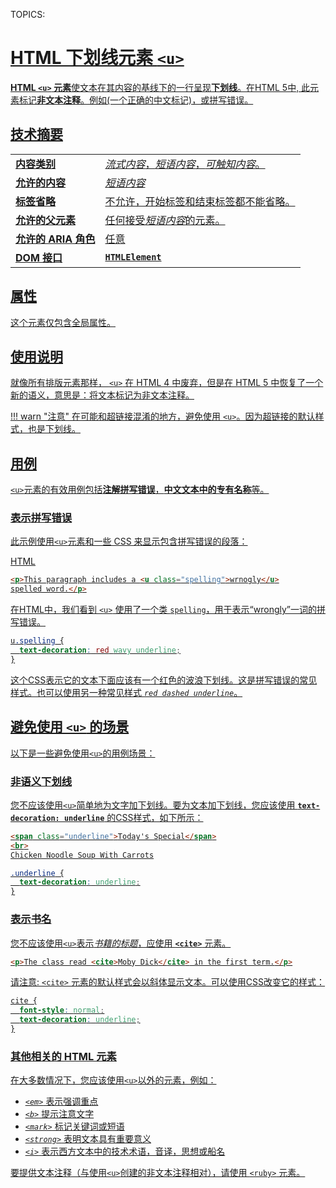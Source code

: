 TOPICS: <u>

# HTML 下划线元素 `<u>`

**HTML `<u>` 元素**使文本在其内容的基线下的一行呈现**下划线**。在HTML 5中, 此元素标记**非文本注释**。例如(一个正确的中文标记)，或拼写错误。

## 技术摘要

|  |  |
| :-- | :-- |
| **内容类别** | *流式内容*，*短语内容*，*可触知内容*。|
| **允许的内容** | *短语内容* |
| **标签省略** | 不允许，开始标签和结束标签都不能省略。|
| **允许的父元素** | 任何接受*短语内容*的元素。|
| **允许的 ARIA 角色** | 任意 |
| **DOM 接口** | **`HTMLElement`** |

## 属性

这个元素仅包含[全局属性](/zh-hans/webfrontend/HTML_Global_Attributes)。

## 使用说明

就像所有排版元素那样， `<u>` 在 HTML 4 中废弃，但是在 HTML 5 中恢复了一个新的语义，意思是：将文本标记为非文本注释。

!!! warn "注意"
    在可能和超链接混淆的地方，避免使用 `<u>`。因为超链接的默认样式，也是下划线。

## 用例

`<u>`元素的有效用例包括**注解拼写错误**，**中文文本中的专有名称**等。

### 表示拼写错误

此示例使用`<u>`元素和一些 CSS 来显示包含拼写错误的段落：

HTML

```html
<p>This paragraph includes a <u class="spelling">wrnogly</u>
spelled word.</p>
```

在HTML中，我们看到 `<u>` 使用了一个类 `spelling`，用于表示“wrongly”一词的拼写错误。

```css
u.spelling {
  text-decoration: red wavy underline;
}
```

这个CSS表示它的文本下面应该有一个红色的波浪下划线。这是拼写错误的常见样式。也可以使用另一种常见样式 *`red dashed underline`*。

## 避免使用 `<u>` 的场景

以下是一些避免使用`<u>`的用例场景：

### 非语义下划线

您不应该使用`<u>`简单地为文字加下划线。要为文本加下划线，您应该使用 **`text-decoration: underline`** 的CSS样式，如下所示：

```html
<span class="underline">Today's Special</span>
<br>
Chicken Noodle Soup With Carrots
```

```css
.underline {
  text-decoration: underline;
}
```

### 表示书名

您不应该使用`<u>`表示*书籍的标题*，应使用 **[`<cite>`](/zh-hans/webfrontend/<cite>)** 元素。

```html
<p>The class read <cite>Moby Dick</cite> in the first term.</p>
```

请注意: [`<cite>`](/zh-hans/webfrontend/<cite>) 元素的默认样式会以斜体显示文本。可以使用CSS改变它的样式：

```css
cite {
  font-style: normal;
  text-decoration: underline;
}
```

### 其他相关的 HTML 元素

在大多数情况下，您应该使用`<u>`以外的元素，例如：

- *[`<em>`](/zh-hans/webfrontend/<em>)* 表示强调重点
- *[`<b>`](/zh-hans/webfrontend/<b>)* 提示注意文字
- *[`<mark>`](/zh-hans/webfrontend/<mark>)* 标记关键词或短语
- *[`<strong>`](/zh-hans/webfrontend/<strong>)* 表明文本具有重要意义
- *[`<i>`](/zh-hans/webfrontend/<i>)* 表示西方文本中的技术术语，音译，思想或船名

要提供文本注释（与使用`<u>`创建的非文本注释相对），请使用 [`<ruby>`](/zh-hans/webfrontend/<ruby>) 元素。
